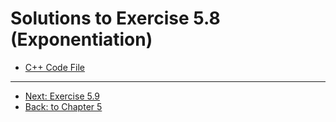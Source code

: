 # Solutions to Exercise 5.8 (Exponentiation)

-   [C++ Code File](05_08.cpp)

---

-   [Next: Exercise 5.9](05_09.md)
-   [Back: to Chapter 5](README.md)
